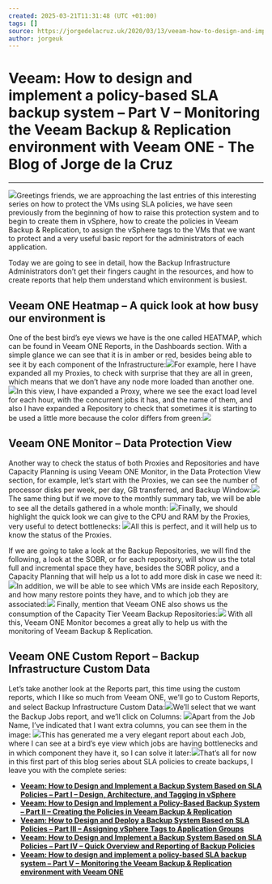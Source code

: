```yaml
---
created: 2025-03-21T11:31:48 (UTC +01:00)
tags: []
source: https://jorgedelacruz.uk/2020/03/13/veeam-how-to-design-and-implement-a-policy-based-sla-backup-system-part-v-monitoring-the-veeam-backup-replication-environment-with-veeam-one/
author: jorgeuk
---
```


# Veeam: How to design and implement a policy-based SLA backup system – Part V – Monitoring the Veeam Backup & Replication environment with Veeam ONE - The Blog of Jorge de la Cruz

---
[![](https://jorgedelacruz.uk/wp-content/uploads/2020/03/veeam-sla-bannerEN5-1024x359.png)](https://jorgedelacruz.uk/wp-content/uploads/2020/03/veeam-sla-bannerEN5.png)Greetings friends, we are approaching the last entries of this interesting series on how to protect the VMs using SLA policies, we have seen previously from the beginning of how to raise this protection system and to begin to create them in vSphere, how to create the policies in Veeam Backup & Replication, to assign the vSphere tags to the VMs that we want to protect and a very useful basic report for the administrators of each application.

Today we are going to see in detail, how the Backup Infrastructure Administrators don’t get their fingers caught in the resources, and how to create reports that help them understand which environment is busiest.

## Veeam ONE Heatmap – A quick look at how busy our environment is

One of the best bird’s eye views we have is the one called HEATMAP, which can be found in Veeam ONE Reports, in the Dashboards section. With a simple glance we can see that it is in amber or red, besides being able to see it by each component of the Infrastructure:[![](https://jorgedelacruz.uk/wp-content/uploads/2020/03/veeam-sla-052-1024x522.png)](https://jorgedelacruz.uk/wp-content/uploads/2020/03/veeam-sla-052.png)For example, here I have expanded all my Proxies, to check with surprise that they are all in green, which means that we don’t have any node more loaded than another one. [![](https://jorgedelacruz.uk/wp-content/uploads/2020/03/veeam-sla-053-1024x522.png)](https://jorgedelacruz.uk/wp-content/uploads/2020/03/veeam-sla-053.png)In this view, I have expanded a Proxy, where we see the exact load level for each hour, with the concurrent jobs it has, and the name of them, and also I have expanded a Repository to check that sometimes it is starting to be used a little more because the color differs from green:[![](https://jorgedelacruz.uk/wp-content/uploads/2020/03/veeam-sla-054-1024x521.png)](https://jorgedelacruz.uk/wp-content/uploads/2020/03/veeam-sla-054.png)

## Veeam ONE Monitor – Data Protection View

Another way to check the status of both Proxies and Repositories and have Capacity Planning is using Veeam ONE Monitor, in the Data Protection View section, for example, let’s start with the Proxies, we can see the number of processor disks per week, per day, GB transferred, and Backup Window:[![](https://jorgedelacruz.uk/wp-content/uploads/2020/03/veeam-sla-055-1024x560.png)](https://jorgedelacruz.uk/wp-content/uploads/2020/03/veeam-sla-055.png)The same thing but if we move to the monthly summary tab, we will be able to see all the details gathered in a whole month: [![](https://jorgedelacruz.uk/wp-content/uploads/2020/03/veeam-sla-056-1024x560.png)](https://jorgedelacruz.uk/wp-content/uploads/2020/03/veeam-sla-056.png)Finally, we should highlight the quick look we can give to the CPU and RAM by the Proxies, very useful to detect bottlenecks: [![](https://jorgedelacruz.uk/wp-content/uploads/2020/03/veeam-sla-057-1024x560.png)](https://jorgedelacruz.uk/wp-content/uploads/2020/03/veeam-sla-057.png)All this is perfect, and it will help us to know the status of the Proxies.

If we are going to take a look at the Backup Repositories, we will find the following, a look at the SOBR, or for each repository, will show us the total full and incremental space they have, besides the SOBR policy, and a Capacity Planning that will help us a lot to add more disk in case we need it:[![](https://jorgedelacruz.uk/wp-content/uploads/2020/03/veeam-sla-058-1024x560.png)](https://jorgedelacruz.uk/wp-content/uploads/2020/03/veeam-sla-058.png)In addition, we will be able to see which VMs are inside each Repository, and how many restore points they have, and to which job they are associated:[![](https://jorgedelacruz.uk/wp-content/uploads/2020/03/veeam-sla-059-1024x560.png)](https://jorgedelacruz.uk/wp-content/uploads/2020/03/veeam-sla-059.png) Finally, mention that Veeam ONE also shows us the consumption of the Capacity Tier Veeam Backup Repositories:[![](https://jorgedelacruz.uk/wp-content/uploads/2020/03/veeam-sla-060-1024x560.png)](https://jorgedelacruz.uk/wp-content/uploads/2020/03/veeam-sla-060.png) With all this, Veeam ONE Monitor becomes a great ally to help us with the monitoring of Veeam Backup & Replication.

## Veeam ONE Custom Report – Backup Infrastructure Custom Data

Let’s take another look at the Reports part, this time using the custom reports, which I like so much from Veeam ONE, we’ll go to Custom Reports, and select Backup Infrastructure Custom Data:[![](https://jorgedelacruz.uk/wp-content/uploads/2020/03/veeam-sla-061-1024x522.png)](https://jorgedelacruz.uk/wp-content/uploads/2020/03/veeam-sla-061.png)We’ll select that we want the Backup Jobs report, and we’ll click on Columns: [![](https://jorgedelacruz.uk/wp-content/uploads/2020/03/veeam-sla-062-1024x521.png)](https://jorgedelacruz.uk/wp-content/uploads/2020/03/veeam-sla-062.png)Apart from the Job Name, I’ve indicated that I want extra columns, you can see them in the image: [![](https://jorgedelacruz.uk/wp-content/uploads/2020/03/veeam-sla-063-1024x522.png)](https://jorgedelacruz.uk/wp-content/uploads/2020/03/veeam-sla-063.png)This has generated me a very elegant report about each Job, where I can see at a bird’s eye view which jobs are having bottlenecks and in which component they have it, so I can solve it later:[![](https://jorgedelacruz.uk/wp-content/uploads/2020/03/veeam-sla-064-1024x548.png)](https://jorgedelacruz.uk/wp-content/uploads/2020/03/veeam-sla-064.png)That’s all for now in this first part of this blog series about SLA policies to create backups, I leave you with the complete series:

-   **[Veeam: How to Design and Implement a Backup System Based on SLA Policies – Part I – Design, Architecture, and Tagging in vSphere](https://jorgedelacruz.uk/2020/03/09/veeam-how-to-design-and-implement-a-backup-system-based-on-sla-policies-part-i-design-architecture-and-tagging-in-vsphere/)**
-   [**Veeam: How to Design and Implement a Policy-Based Backup System – Part II – Creating the Policies in Veeam Backup & Replication**](https://jorgedelacruz.uk/2020/03/10/veeam-how-to-design-and-implement-a-policy-based-backup-system-part-ii-creating-the-policies-in-veeam-backup-replication/)
-   [**Veeam: How to Design and Deploy a Backup System Based on SLA Policies – Part III – Assigning vSphere Tags to Application Groups**](https://jorgedelacruz.uk/2020/03/11/veeam-how-to-design-and-deploy-a-backup-system-based-on-sla-policies-part-iii-assigning-vsphere-tags-to-application-groups/)
-   [**Veeam: How to Design and Implement a Backup System Based on SLA Policies – Part IV – Quick Overview and Reporting of Backup Policies**](https://jorgedelacruz.uk/2020/03/12/veeam-how-to-design-and-implement-a-backup-system-based-on-sla-policies-part-iv-quick-overview-and-reporting-of-backup-policies/)
-   [**Veeam: How to design and implement a policy-based SLA backup system – Part V – Monitoring the Veeam Backup & Replication environment with Veeam ONE**](https://jorgedelacruz.uk/2020/03/13/veeam-how-to-design-and-implement-a-policy-based-sla-backup-system-part-v-monitoring-the-veeam-backup-replication-environment-with-veeam-one/)
